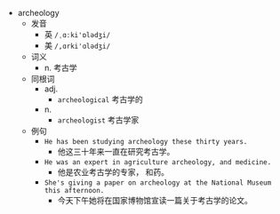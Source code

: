 - archeology
  - 发音
    - 英 `/ˌɑːki'ɒlədʒi/`
    - 美 `/,ɑrki'ɑlədʒi/`
  - 词义
    - n. 考古学
  - 同根词
    - adj.
      - `archeological` 考古学的
    - n.
      - `archeologist` 考古学家
  - 例句
    - `He has been studying archeology these thirty years.`
      - 他这三十年来一直在研究考古学。
    - `He was an expert in agriculture archeology, and medicine.`
      - 他是农业考古学的专家， 和药。
    - `She's giving a paper on archeology at the National Museum this afternoon.`
      - 今天下午她将在国家博物馆宣读一篇关于考古学的论文。

